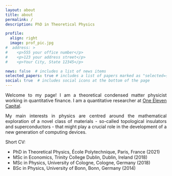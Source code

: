 ```yaml
---
layout: about
title: about
permalink: /
description: PhD in Theoretical Physics

profile:
  align: right
  image: prof_pic.jpg
#  address: >
#    <p>555 your office number</p>
#    <p>123 your address street</p>
#    <p>Your City, State 12345</p>

news: false  # includes a list of news items
selected_papers: true # includes a list of papers marked as "selected={true}"
social: true  # includes social icons at the bottom of the page
---
```

<div style="text-align: justify">

Welcome to my page! I am a theoretical condensed matter physicist working in quantitative finance. I am a quantitative researcher at [One Eleven Capital](http://111cap.com).

My main interests in physics are centred around the mathematical exploration of a novel class of materials - so-called topological insulators and superconductors - that might play a crucial role in the development of a new generation of computing devices.

Short CV:

* PhD in Theoretical Physics, École Polytechnique, Paris, France (2021)
* MSc in Economics, Trinity College Dublin, Dublin, Ireland (2018)
* MSc in Physics, University of Cologne, Cologne, Germany (2018)
* BSc in Physics, University of Bonn, Bonn, Germany (2014)


</div>
